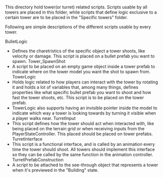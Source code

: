 This directory hold tower(or turret) related scripts. Scripts usable by all towers are placed in this folder, while scripts that define logic exclusive to a certain tower are to be placed in the "Specific towers" folder.

Following are simple descriptions of the different scripts usable by every tower.

BulletLogic
  - Defines the charetristics of the specific object a tower shoots, like velocity or damage. This script is placed on a bullet prefab you want to spawn.
Tower_SpawnShot
  - A script to be placed on an empty game object inside a tower prefab to indicate where on the tower model you want the shot to spawn from.
TowerLogic
  - Holds logic related to how players can interact with the tower by rotating it and holds a lot of variables that, among many things, defines properties like what specific bullet prefab you want to shoot and how fast the tower shoots, etc. This script is to be placed on the tower prefab.
  - TowerLogic also supports having an invisible pointer inside the model to indicate which way a tower is looking towards by turning it visible when a player walks near.
TurretInput
  - This script defines how the tower should act when interacted with, like being placed on the terrain grid or when receiving inputs from the PlayerStateController. This placed should be placed on tower prefabs.
TurretInterface
  - This script is a functional interface, and is called by an animation every time the tower should shoot. All towers should implement this interface so they can be called by the same function in the animation controller.
TurretPrefabConstruction
  - A script to be attached to the see-through object that represents a tower when it's previewed in the "Building" state.
